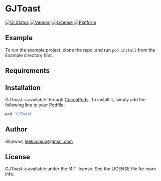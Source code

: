 # GJToast

[![CI Status](https://img.shields.io/travis/dlrjswns/GJToast.svg?style=flat)](https://travis-ci.org/dlrjswns/GJToast)
[![Version](https://img.shields.io/cocoapods/v/GJToast.svg?style=flat)](https://cocoapods.org/pods/GJToast)
[![License](https://img.shields.io/cocoapods/l/GJToast.svg?style=flat)](https://cocoapods.org/pods/GJToast)
[![Platform](https://img.shields.io/cocoapods/p/GJToast.svg?style=flat)](https://cocoapods.org/pods/GJToast)

## Example

To run the example project, clone the repo, and run `pod install` from the Example directory first.

## Requirements

## Installation

GJToast is available through [CocoaPods](https://cocoapods.org). To install
it, simply add the following line to your Podfile:

```ruby
pod 'GJToast'
```

## Author

dlrjswns, leekyunjun@gmail.com

## License

GJToast is available under the MIT license. See the LICENSE file for more info.
